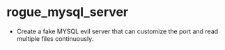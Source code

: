 # rogue_mysql_server
 - Create a fake MYSQL evil server that can customize the port and read multiple files continuously.
